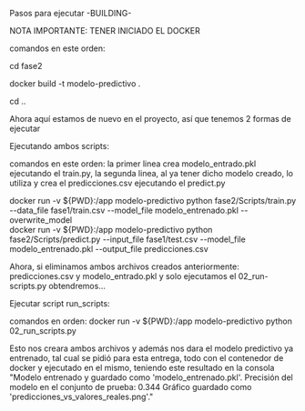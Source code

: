 Pasos para ejecutar -BUILDING- 

NOTA IMPORTANTE: TENER INICIADO EL DOCKER

comandos en este orden: 

cd fase2

docker build -t modelo-predictivo .

cd ..



Ahora aquí estamos de nuevo en el proyecto, así que tenemos 2 formas de ejecutar

Ejecutando ambos scripts:

comandos en este orden: la primer linea crea modelo_entrado.pkl ejecutando el train.py, la segunda linea, al ya tener dicho modelo creado, lo utiliza y crea el predicciones.csv ejecutando el predict.py

docker run -v ${PWD}:/app modelo-predictivo python fase2/Scripts/train.py --data_file fase1/train.csv --model_file modelo_entrenado.pkl --overwrite_model  
docker run -v ${PWD}:/app modelo-predictivo python fase2/Scripts/predict.py --input_file fase1/test.csv --model_file modelo_entrenado.pkl --output_file predicciones.csv




Ahora, si eliminamos ambos archivos creados anteriormente: predicciones.csv y modelo_entrado.pkl y solo ejecutamos el 02_run-scripts.py obtendremos...

Ejecutar script run_scripts:


comandos en orden:
docker run -v ${PWD}:/app modelo-predictivo python 02_run_scripts.py

Esto nos creara ambos archivos y además nos dara el modelo predictivo ya entrenado, tal cual se pidió para esta entrega, todo con el contenedor de docker y ejecutado en el mismo, teniendo este resultado en la consola "Modelo entrenado y guardado como 'modelo_entrenado.pkl'.
Precisión del modelo en el conjunto de prueba: 0.344
Gráfico guardado como 'predicciones_vs_valores_reales.png'."

